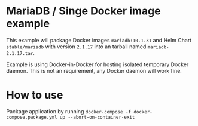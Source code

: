 MariaDB / Singe Docker image example
======

This example will package Docker images `mariadb:10.1.31`
and Helm Chart `stable/mariadb` with version `2.1.17`
into an tarball named `mariadb-2.1.17.tar`.

Example is using Docker-in-Docker for hosting isolated temporary Docker daemon.
This is not an requirement, any Docker daemon will work fine.

How to use
======
Package application by running `docker-compose -f docker-compose.package.yml up --abort-on-container-exit`
